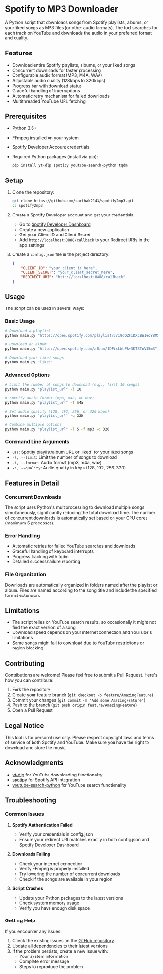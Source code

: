 # Spotify to MP3 Downloader

A Python script that downloads songs from Spotify playlists, albums, or your liked songs as MP3 files (or other audio formats). The tool searches for each track on YouTube and downloads the audio in your preferred format and quality.

## Features

- Download entire Spotify playlists, albums, or your liked songs
- Concurrent downloads for faster processing
- Configurable audio format (MP3, M4A, WAV)
- Adjustable audio quality (128kbps to 320kbps)
- Progress bar with download status
- Graceful handling of interruptions
- Automatic retry mechanism for failed downloads
- Multithreaded YouTube URL fetching

## Prerequisites

- Python 3.6+
- FFmpeg installed on your system
- Spotify Developer Account credentials
- Required Python packages (install via pip):

  ```bash
  pip install yt-dlp spotipy youtube-search-python tqdm
  ```

## Setup

1. Clone the repository:
   ```bash
   git clone https://github.com/sarthak2143/spotify2mp3.git
   cd spotify2mp3
   ```

2. Create a Spotify Developer account and get your credentials:
   - Go to [Spotify Developer Dashboard](https://developer.spotify.com/dashboard)
   - Create a new application
   - Get your Client ID and Client Secret
   - Add `http://localhost:8888/callback` to your Redirect URIs in the app settings

3. Create a `config.json` file in the project directory:
   ```json
   {
       "CLIENT_ID": "your_client_id_here",
       "CLIENT_SECRET": "your_client_secret_here",
       "REDIRECT_URI": "http://localhost:8888/callback"
   }
   ```

## Usage

The script can be used in several ways:

### Basic Usage

```bash
# Download a playlist
python main.py "https://open.spotify.com/playlist/37i9dQZF1DXcBWIGoYBM5M"

# Download an album
python main.py "https://open.spotify.com/album/1DFixLWuPkv3KT3TnV35m3"

# Download your liked songs
python main.py "liked"
```

### Advanced Options

```bash
# Limit the number of songs to download (e.g., first 10 songs)
python main.py "playlist_url" -l 10

# Specify audio format (mp3, m4a, or wav)
python main.py "playlist_url" -f m4a

# Set audio quality (128, 192, 256, or 320 kbps)
python main.py "playlist_url" -q 320

# Combine multiple options
python main.py "playlist_url" -l 5 -f mp3 -q 320
```

### Command Line Arguments

- `url`: Spotify playlist/album URL or 'liked' for your liked songs
- `-l, --limit`: Limit the number of songs to download
- `-f, --format`: Audio format (mp3, m4a, wav)
- `-q, --quality`: Audio quality in kbps (128, 192, 256, 320)

## Features in Detail

### Concurrent Downloads
The script uses Python's multiprocessing to download multiple songs simultaneously, significantly reducing the total download time. The number of concurrent downloads is automatically set based on your CPU cores (maximum 5 processes).

### Error Handling
- Automatic retries for failed YouTube searches and downloads
- Graceful handling of keyboard interrupts
- Progress tracking with tqdm
- Detailed success/failure reporting

### File Organization
Downloads are automatically organized in folders named after the playlist or album. Files are named according to the song title and include the specified format extension.

## Limitations

- The script relies on YouTube search results, so occasionally it might not find the exact version of a song
- Download speed depends on your internet connection and YouTube's limitations
- Some songs might fail to download due to YouTube restrictions or region blocking

## Contributing

Contributions are welcome! Please feel free to submit a Pull Request. Here's how you can contribute:

1. Fork the repository
2. Create your feature branch (`git checkout -b feature/AmazingFeature`)
3. Commit your changes (`git commit -m 'Add some AmazingFeature'`)
4. Push to the branch (`git push origin feature/AmazingFeature`)
5. Open a Pull Request

## Legal Notice

This tool is for personal use only. Please respect copyright laws and terms of service of both Spotify and YouTube. Make sure you have the right to download and store the music.


## Acknowledgments

- [yt-dlp](https://github.com/yt-dlp/yt-dlp) for YouTube downloading functionality
- [spotipy](https://spotipy.readthedocs.io/) for Spotify API integration
- [youtube-search-python](https://github.com/alexmercerind/youtube-search-python) for YouTube search functionality

## Troubleshooting

### Common Issues

1. **Spotify Authentication Failed**
   - Verify your credentials in config.json
   - Ensure your redirect URI matches exactly in both config.json and Spotify Developer Dashboard

2. **Downloads Failing**
   - Check your internet connection
   - Verify FFmpeg is properly installed
   - Try lowering the number of concurrent downloads
   - Check if the songs are available in your region

3. **Script Crashes**
   - Update your Python packages to the latest versions
   - Check system memory usage
   - Verify you have enough disk space

### Getting Help

If you encounter any issues:
1. Check the existing issues on the [GitHub repository](https://github.com/sarthak2143/spotify2mp3/issues)
2. Update all dependencies to their latest versions
3. If the problem persists, create a new issue with:
   - Your system information
   - Complete error message
   - Steps to reproduce the problem